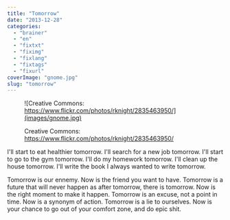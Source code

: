 ```yaml
---
title: "Tomorrow"
date: "2013-12-28"
categories: 
  - "brainer"
  - "en"
  - "fixtxt"
  - "fiximg"
  - "fixlang"
  - "fixtags"
  - "fixurl"
coverImage: "gnome.jpg"
slug: "tomorrow"
---
```


<figure>

![Creative Commons: https://www.flickr.com/photos/rknight/2835463950/](images/gnome.jpg)

<figcaption>

Creative Commons: https://www.flickr.com/photos/rknight/2835463950/

</figcaption>

</figure>

I'll start to eat healthier tomorrow. I'll search for a new job tomorrow. I'll start to go to the gym tomorrow. I'll do my homework tomorrow. I'll clean up the house tomorrow. I'll write the book I always wanted to write tomorrow.

Tomorrow is our ennemy. Now is the friend you want to have. Tomorrow is a future that will never happen as after tomorrow, there is tomorrow. Now is the right moment to make it happen. Tomorrow is an excuse, not a point in time. Now is a synonym of action. Tomorrow is a lie to ourselves. Now is your chance to go out of your comfort zone, and do epic shit.
